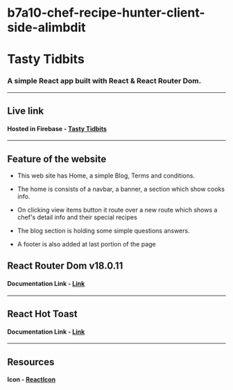 # b7a10-chef-recipe-hunter-client-side-alimbdit

# Tasty Tidbits
### A simple React app built with React & React Router Dom.
---
## Live link
#### Hosted in Firebase - [Tasty Tidbits](https://tasty-tidbits-client.web.app)
---
## Feature of the website
* This web site has Home,  a simple Blog, Terms and conditions.
* The home is consists of a navbar, a banner, a section which show cooks info.
* On clicking view items button  it route over a new route which shows a chef's detail info and their special recipes

* The blog section is holding some simple questions answers.

* A footer is also added at last portion of the page 
## React Router Dom v18.0.11

#### Documentation Link - [Link](https://reactrouter.com/en/main/start/overview)
---
## React Hot Toast
#### Documentation Link - [Link](https://react-hot-toast.com/docs)
---
## Resources
#### Icon - [ReactIcon](https://www.npmjs.com/package/react-icons) 
#